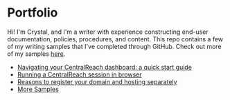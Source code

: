 # Portfolio
Hi! I'm Crystal, and I'm a writer with experience constructing end-user documentation, policies, procedures, and content. This repo contains a few of my writing samples that I've completed through GitHub. Check out more of my samples [here](https://www.clippings.me/users/crystalmorgan).

* [Navigating your CentralReach dashboard: a quick start guide](https://github.com/crystal-morgan/portfolio/wiki/Navigating-your-CentralReach-dashboard:-a-quick-start-guide)
* [Running a CentralReach session in browser](https://github.com/crystal-morgan/portfolio/wiki/Running-a-CentralReach-session-in-browser)
* [Reasons to register your domain and hosting separately](https://github.com/crystal-morgan/portfolio/wiki/Reasons-to-register-your-domain-and-hosting-separately)
* [More Samples](https://www.clippings.me/users/crystalmorgan)
